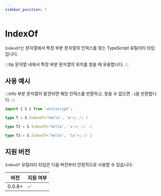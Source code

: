 ```yaml
---
sidebar_position: 7
---
```


# IndexOf

`IndexOf`는 문자열에서 특정 부분 문자열의 인덱스를 찾는 TypeScript 유틸리티 타입입니다.

:::tip
문자열 내에서 특정 부분 문자열의 위치를 찾을 때 유용합니다.
:::

## 사용 예시

:::info
부분 문자열이 발견되면 해당 인덱스를 반환하고, 찾을 수 없으면 `-1`을 반환합니다.
:::

```ts
import { S } from 'utilscript';

type T = S.IndexOf<'hello', 'e'>; // 1

type T2 = S.IndexOf<'hello', 'x'>; // -1

type T3 = S.IndexOf<'hello', 'lo'>; // 2
```

## 지원 버전

`IndexOf` 유틸리티 타입은 다음 버전부터 안정적으로 사용할 수 있습니다:

| 버전   | 지원 여부 |
| ------ | --------- |
| 0.0.8+ | ✅        |
